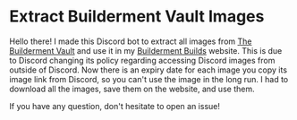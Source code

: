 # Extract Builderment Vault Images

Hello there! I made this Discord bot to extract all images from [The Builderment Vault](https://discord.gg/CTYyMPrv5x) and use it in my [Builderment Builds](https://space-yg.github.io/builderment-builds/) website. This is due to Discord changing its policy regarding accessing Discord images from outside of Discord. Now there is an expiry date for each image you copy its image link from Discord, so you can't use the image in the long run. I had to download all the images, save them on the website, and use them.

If you have any question, don't hesitate to open an issue!